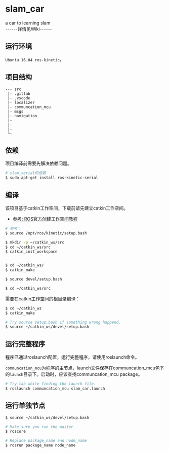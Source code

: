 # slam_car
a car to learning slam  
------详情见Wiki------

## 运行环境
`Ubuntu 16.04 ros-kinetic`。

## 项目结构

```
--- src
 |- .gitlab
 |- .vscode
 |- localizer
 |- communcation_mcu
 |- msgs
 |- navigation
 |- 
 |- 
 |- 
 └- 
```

## 依赖
项目编译前需要先解决依赖问题。

```bash
# slam_serial的依赖
$ sudo apt-get install ros-kinetic-serial
```

## 编译
该项目基于catkin工作空间，下载前请先建立catkin工作空间。
- [参考: ROS官方创建工作空间教程](http://wiki.ros.org/catkin/Tutorials/create_a_workspace)

```bash
# 参考：
$ source /opt/ros/kinetic/setup.bash

$ mkdir -p ~/catkin_ws/src
$ cd ~/catkin_ws/src
$ catkin_init_workspace


$ cd ~/catkin_ws/
$ catkin_make

$ source devel/setup.bash
```


```bash
$ cd ~/catkin_ws/src

```

需要在catkin工作空间的根目录编译：

```bash
$ cd ~/catkin_ws
$ catkin_make

# Try source setup.bash if something wrong happend.
$ source ~/catkin_ws/devel/setup.bash
```

## 运行完整程序
程序已通过roslaunch配置，运行完整程序，请使用roslaunch命令。

`communcation_mcu`为程序的主节点，launch文件保存在communcation_mcu包下的`launch`目录下。启动时，应该查找communcation_mcu package。
```bash
# Try tab while finding the launch file.
$ roslaunch communcation_mcu slam_car.launch
```
## 运行单独节点
```bash
$ source ~/catkin_ws/devel/setup.bash

# Make sure you run the master.
$ roscore

# Replace package_name and node_name
$ rosrun package_name node_name
```
